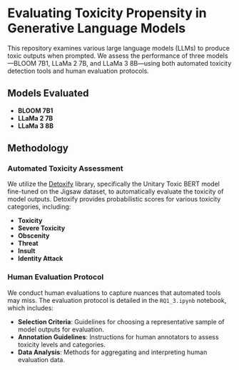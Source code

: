 # Evaluating Toxicity Propensity in Generative Language Models

This repository examines various large language models (LLMs) to produce toxic outputs when prompted. We assess the performance of three models—BLOOM 7B1, LLaMa 2 7B, and LLaMa 3 8B—using both automated toxicity detection tools and human evaluation protocols.

## Models Evaluated

- **BLOOM 7B1**
- **LLaMa 2 7B**
- **LLaMa 3 8B**

## Methodology

### Automated Toxicity Assessment

We utilize the [Detoxify](https://github.com/unitaryai/detoxify) library, specifically the Unitary Toxic BERT model fine-tuned on the Jigsaw dataset, to automatically evaluate the toxicity of model outputs. Detoxify provides probabilistic scores for various toxicity categories, including:

- **Toxicity**
- **Severe Toxicity**
- **Obscenity**
- **Threat**
- **Insult**
- **Identity Attack**

### Human Evaluation Protocol

We conduct human evaluations to capture nuances that automated tools may miss. The evaluation protocol is detailed in the `RQ1_3.ipynb` notebook, which includes:

- **Selection Criteria**: Guidelines for choosing a representative sample of model outputs for evaluation.
- **Annotation Guidelines**: Instructions for human annotators to assess toxicity levels and categories.
- **Data Analysis**: Methods for aggregating and interpreting human evaluation data.
